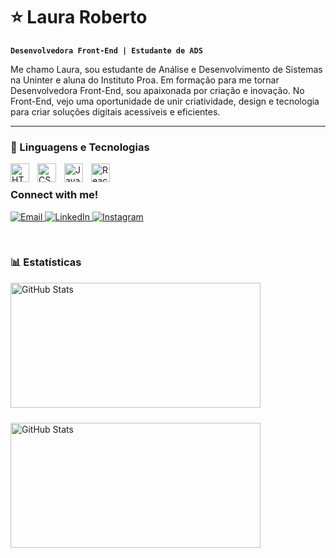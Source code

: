 # ⭐ Laura Roberto

**`Desenvolvedora Front-End | Estudante de ADS`**

Me chamo Laura, sou estudante de Análise e Desenvolvimento de Sistemas na Uninter e aluna do Instituto Proa. Em formação para me tornar Desenvolvedora Front-End, sou apaixonada por criação e inovação. No Front-End, vejo uma oportunidade de unir criatividade, design e tecnologia para criar soluções digitais acessíveis e eficientes.

---

### 🤖 Linguagens e Tecnologias

<img 
    align="left" 
    alt="HTML"
    title="HTML" 
    width="30px" 
    style="padding-right: 10px;" 
    src="https://cdn.jsdelivr.net/gh/devicons/devicon@latest/icons/html5/html5-original.svg" 
/>
<img 
    align="left" 
    alt="CSS" 
    title="CSS"
    width="30px" 
    style="padding-right: 10px;" 
    src="https://cdn.jsdelivr.net/gh/devicons/devicon@latest/icons/css3/css3-original.svg" 
/>
<img 
    align="left" 
    alt="JavaScript" 
    title="JavaScript"
    width="30px" 
    style="padding-right: 10px;" 
    src="https://cdn.jsdelivr.net/gh/devicons/devicon@latest/icons/javascript/javascript-original.svg" 
/>

<img 
    align="left" 
    alt="React"
    title="React" 
    width="30px" 
    style="padding-right: 10px;" 
    src="https://cdn.jsdelivr.net/gh/devicons/devicon@latest/icons/react/react-original.svg" 
/>
<br/>

<h3 align="left">Connect with me!</h3>

<p>
  <a href="mailto:Lauraroberto731@gmail.com">
    <img src="https://img.shields.io/badge/-Email-4B0082?style=for-the-badge&logo=microsoft-outlook&logoColor=FF00F6" alt="Email" />
  </a>
  <a href="www.linkedin.com/in/laura-roberto-a576b6357">
    <img src="https://img.shields.io/badge/-LinkedIn-4B0082?style=for-the-badge&logo=linkedin&logoColor=FF00F6" alt="LinkedIn" />
  </a>
  <a href="https://www.instagram.com/laura_rps_/">
    <img src="https://img.shields.io/badge/-Instagram-4B0082?style=for-the-badge&logo=instagram&logoColor=FF00F6" alt="Instagram" />
  </a>
</p>
<br/>

### 📊 Estatísticas

<p style="display: flex; flex-wrap: wrap; justify-content: flex-start;">
  <img 
    align="left" 
    alt="GitHub Stats" 
    height="200"
    width="400"
    style="padding-right: 10px; margin-bottom: 10px;" 
    src="https://github-readme-stats.vercel.app/api?username=Laura-rps&show_icons=true&theme=tokyonight&include_all_commits=true&locale=pt-br" 
  />

  <img 
    align="left" 
    alt="GitHub Stats" 
    height="200"
    width="400"
    style="margin-bottom: 10px;" 
    src="https://github-readme-stats.vercel.app/api/top-langs/?username=Laura-rps&theme=tokyonight&layout=compact&custom_title=Tecnologias&langs_count=9" 
  />
</p>
